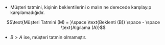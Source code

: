 - Müşteri tatmini, kişinin beklentilerini o malın ne derecede karşılayıp karşılamadığıdır. 

$$\text{Müşteri Tatmini (M) = }\space \text{Beklenti (B)}  \space - \space \text{Algılama (A)}$$
- $B>A$ ise, müşteri tatmin olmamıştır.
